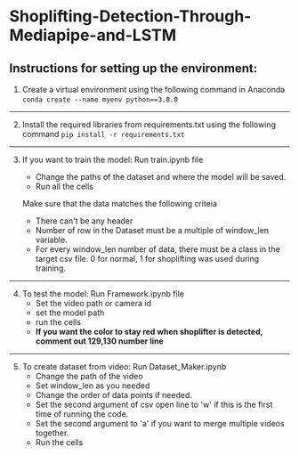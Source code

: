 # Shoplifting-Detection-Through-Mediapipe-and-LSTM

## Instructions for setting up the environment:
1. Create a virtual environment using the following command in Anaconda
    `conda create --name myenv python==3.8.0`
- - - -
2. Install the required libraries from requirements.txt using the following command
    `pip install -r requirements.txt`
- - - -
3. If you want to train the model: 
    Run train.ipynb file
    - Change the paths of the dataset and where the model will be saved.
    - Run all the cells
    
    Make sure that the data matches the following criteia
    - There can't be any header
    - Number of row in the Dataset must be a multiple of window_len variable. 
    - For every window_len number of data, there must be a class in the target csv file. 0 for normal, 1 for shoplifting was used during training.
- - - -
4. To test the model:
    Run Framework.ipynb file
    - Set the video path or camera id 
    - set the model path
    - run the cells
    - **If you want the color to stay red when shoplifter is detected, comment out 129,130 number line**
- - - -
5. To create dataset from video:
    Run Dataset_Maker.ipynb
    - Change the path of the video
    - Set window_len as you needed
    - Change the order of data points if needed.
    - Set the second argument of csv open line to 'w' if this is the first time of running the code.
    - Set the second argument to 'a' if you want to merge multiple videos together.
    - Run the cells
